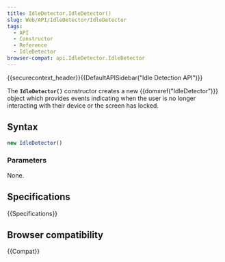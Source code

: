 ```yaml
---
title: IdleDetector.IdleDetector()
slug: Web/API/IdleDetector/IdleDetector
tags:
  - API
  - Constructor
  - Reference
  - IdleDetector
browser-compat: api.IdleDetector.IdleDetector
---
```

{{securecontext_header}}{{DefaultAPISidebar("Idle Detection API")}}

The **`IdleDetector()`** constructor creates a new {{domxref("IdleDetector")}}
object which provides events indicating when the user is no longer interacting
with their device or the screen has locked.

## Syntax

```js
new IdleDetector()
```

### Parameters

None.

## Specifications

{{Specifications}}

## Browser compatibility

{{Compat}}
